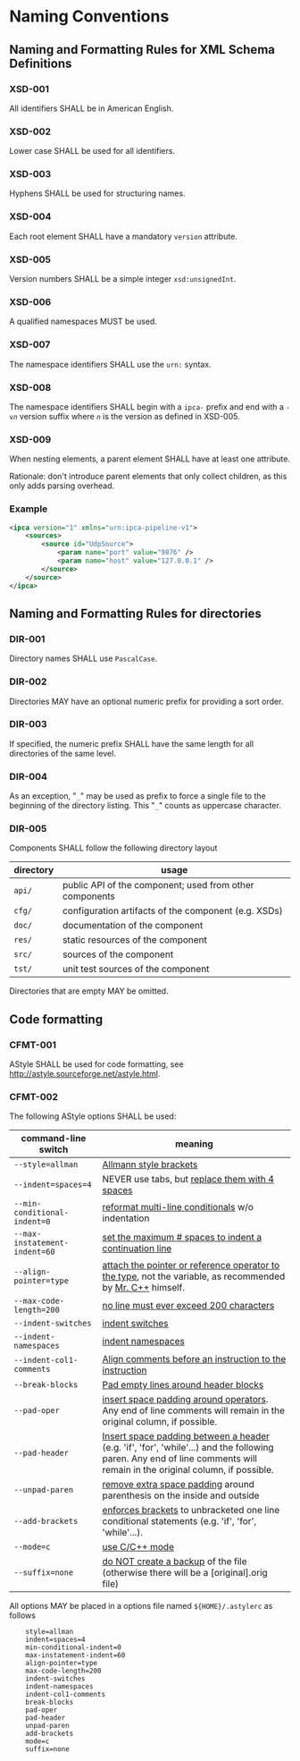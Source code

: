 # Naming Conventions

## Naming and Formatting Rules for XML Schema Definitions

### XSD-001
All identifiers SHALL be in American English.

### XSD-002 
Lower case SHALL be used for all identifiers.

### XSD-003 
Hyphens SHALL be used for structuring names.

### XSD-004
Each root element SHALL have a  mandatory `version` attribute.

### XSD-005
Version numbers SHALL be a simple integer `xsd:unsignedInt`.

### XSD-006 
A qualified namespaces MUST be used.

### XSD-007 
The namespace identifiers SHALL use the `urn:` syntax.

### XSD-008 
The namespace identifiers SHALL begin with a `ipca-` prefix and end with a `-v`_`n`_ version suffix where _`n`_ is the version as defined in XSD-005.

### XSD-009 
When nesting elements, a parent element SHALL have at least one attribute.

Rationale: don't introduce parent elements that only collect children, as this only adds parsing overhead.

### Example
```xml
<ipca version="1" xmlns="urn:ipca-pipeline-v1">
    <sources>
        <source id="UdpSource">
            <param name="port" value="9876" />
            <param name="host" value="127.0.0.1" />
        </source>
    </source>
</ipca>
```


## Naming and Formatting Rules for directories
### DIR-001
Directory names SHALL use `PascalCase`.

### DIR-002 
Directories MAY have an optional numeric prefix for providing a sort order.

### DIR-003
If specified, the numeric prefix SHALL have the same length for all directories of the same level.

### DIR-004 
As an exception, "`_`" may be used as prefix to force a single file to the beginning of the directory listing. This "`_`" counts as uppercase character.

### DIR-005
Components SHALL follow the following directory layout

| **directory**   | **usage**                                               |
|-----------------|---------------------------------------------------------|
| `api/`          | public API of the component; used from other components |
| `cfg/`          | configuration artifacts of the component (e.g. XSDs)    |
| `doc/`          | documentation of the component                          |
| `res/`          | static resources of the component                       |
| `src/`          | sources of the component                                |
| `tst/`          | unit test sources of the component                      |

Directories that are empty MAY be omitted.


## Code formatting
### CFMT-001
AStyle SHALL be used for code formatting, see http://astyle.sourceforge.net/astyle.html.

### CFMT-002
The following AStyle options SHALL be used:

| **command-line switch**   | **meaning**            |
|---------------------------|------------------|
| `--style=allman`  | [Allmann style brackets](http://astyle.sourceforge.net/astyle.html#_style=allman) |
| `--indent=spaces=4`  | NEVER use tabs, but [replace them with 4 spaces](http://astyle.sourceforge.net/astyle.html#_indent=spaces)     |
| `--min-conditional-indent=0`  | [reformat multi-line conditionals](http://astyle.sourceforge.net/astyle.html#_min-conditional-indent) w/o indentation             |
| `--max-instatement-indent=60` | [set the maximum # spaces to indent a continuation line](http://astyle.sourceforge.net/astyle.html#_max-instatement-indent)        |
|`--align-pointer=type`|[attach the pointer or reference operator to the type](http://astyle.sourceforge.net/astyle.html#_align-pointer), not the variable, as recommended by [Mr. C++](http://www.stroustrup.com/bs_faq2.html#whitespace) himself.|
|`--max-code-length=200`|[no line must ever exceed 200 characters](http://astyle.sourceforge.net/astyle.html#_max-code-length)|
|`--indent-switches`|[indent switches](http://astyle.sourceforge.net/astyle.html#_indent-switches)|
|`--indent-namespaces`|[indent namespaces](http://astyle.sourceforge.net/astyle.html#_indent-namespaces)|
|`--indent-col1-comments`|[Align comments before an instruction to the instruction](http://astyle.sourceforge.net/astyle.html#_indent-col1-comments)|
|`--break-blocks`|[Pad empty lines around header blocks ](http://astyle.sourceforge.net/astyle.html#_break-blocks)|
|`--pad-oper`|[insert space padding around operators](http://astyle.sourceforge.net/astyle.html#_pad-oper). Any end of line comments will remain in the original column, if possible.|
|`--pad-header`|[Insert space padding between a header](http://astyle.sourceforge.net/astyle.html#_pad-header)  (e.g. 'if', 'for', 'while'...) and the following paren. Any end of line comments will remain in the original column, if possible.|
|`--unpad-paren`|[remove extra space padding](http://astyle.sourceforge.net/astyle.html#_unpad-paren) around parenthesis on the inside and outside|
|`--add-brackets`|[enforces brackets](http://astyle.sourceforge.net/astyle.html#_add-brackets) to unbracketed one line conditional statements (e.g. 'if', 'for', 'while'...).|
|`--mode=c`|[use C/C++ mode](http://astyle.sourceforge.net/astyle.html#_mode)|
|`--suffix=none`|[do NOT create a backup](http://astyle.sourceforge.net/astyle.html#_suffix) of the file (otherwise there will be a [original].orig file)|

All options MAY be placed in a options file named `${HOME}/.astylerc` as follows

```
    style=allman
    indent=spaces=4
    min-conditional-indent=0
    max-instatement-indent=60
    align-pointer=type
    max-code-length=200
    indent-switches
    indent-namespaces
    indent-col1-comments
    break-blocks
    pad-oper
    pad-header
    unpad-paren
    add-brackets
    mode=c
    suffix=none
```